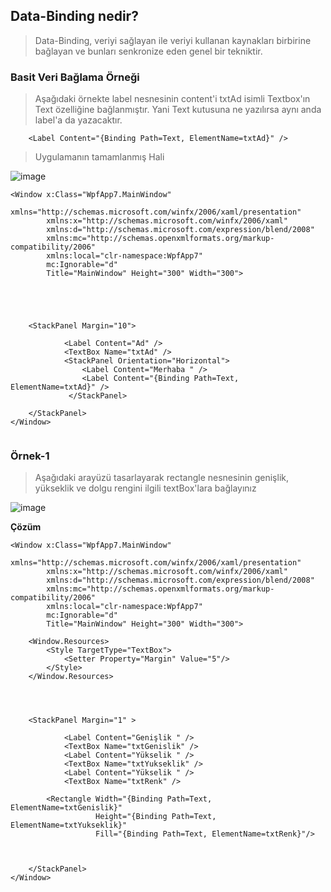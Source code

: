 ## Data-Binding nedir? ##

> Data-Binding, veriyi sağlayan  ile  veriyi kullanan kaynakları birbirine bağlayan ve bunları senkronize eden genel bir tekniktir.

### Basit Veri Bağlama Örneği ###

> Aşağıdaki örnekte label nesnesinin content'i txtAd isimli Textbox'ın Text özelliğine bağlanmıştır. Yani Text kutusuna ne yazılırsa aynı anda label'a da yazacaktır.

```xaml
    <Label Content="{Binding Path=Text, ElementName=txtAd}" />
```   
> Uygulamanın tamamlanmış Hali

![image](https://user-images.githubusercontent.com/28144917/157036442-8a0df817-97eb-48e2-871f-39ae39b75b3a.png)

```xaml
<Window x:Class="WpfApp7.MainWindow"
        xmlns="http://schemas.microsoft.com/winfx/2006/xaml/presentation"
        xmlns:x="http://schemas.microsoft.com/winfx/2006/xaml"
        xmlns:d="http://schemas.microsoft.com/expression/blend/2008"
        xmlns:mc="http://schemas.openxmlformats.org/markup-compatibility/2006"
        xmlns:local="clr-namespace:WpfApp7"
        mc:Ignorable="d"
        Title="MainWindow" Height="300" Width="300">




    
    <StackPanel Margin="10">
        
            <Label Content="Ad" />
            <TextBox Name="txtAd" />
            <StackPanel Orientation="Horizontal">
                <Label Content="Merhaba " />
                <Label Content="{Binding Path=Text, ElementName=txtAd}" />
             </StackPanel>

    </StackPanel>
</Window>


```

### Örnek-1 ###
> Aşağıdaki arayüzü tasarlayarak rectangle nesnesinin genişlik, yükseklik ve dolgu rengini ilgili textBox'lara bağlayınız

![image](https://user-images.githubusercontent.com/28144917/157038185-8147b9ac-e034-4d10-85d8-248accdde715.png)

**Çözüm**

```xaml
<Window x:Class="WpfApp7.MainWindow"
        xmlns="http://schemas.microsoft.com/winfx/2006/xaml/presentation"
        xmlns:x="http://schemas.microsoft.com/winfx/2006/xaml"
        xmlns:d="http://schemas.microsoft.com/expression/blend/2008"
        xmlns:mc="http://schemas.openxmlformats.org/markup-compatibility/2006"
        xmlns:local="clr-namespace:WpfApp7"
        mc:Ignorable="d"
        Title="MainWindow" Height="300" Width="300">

    <Window.Resources>
        <Style TargetType="TextBox">
            <Setter Property="Margin" Value="5"/>
        </Style>
    </Window.Resources>
    


    
    <StackPanel Margin="1" >
        
            <Label Content="Genişlik " />
            <TextBox Name="txtGenislik" />
            <Label Content="Yükselik " />
            <TextBox Name="txtYukseklik" />
            <Label Content="Yükselik " />
            <TextBox Name="txtRenk" />

        <Rectangle Width="{Binding Path=Text, ElementName=txtGenislik}"
                   Height="{Binding Path=Text, ElementName=txtYukseklik}"
                   Fill="{Binding Path=Text, ElementName=txtRenk}"/>



    </StackPanel>
</Window>

```

